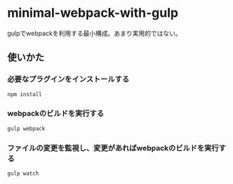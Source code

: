 # minimal-webpack-with-gulp
gulpでwebpackを利用する最小構成。あまり実用的ではない。

## 使いかた

### 必要なプラグインをインストールする
```bash
npm install
```

### webpackのビルドを実行する
```bash
gulp webpack
```

### ファイルの変更を監視し、変更があればwebpackのビルドを実行する
```bash
gulp watch
```